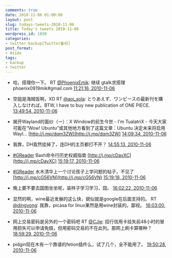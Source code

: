```yaml
---
comments: true
date: 2010-11-06 01:00:00
layout: post
slug: todays-tweets-2010-11-06
title: Today's tweets 2010-11-06
wordpress_id: 1030
categories:
- twitter-backup[Twitter备份]
post_format:
- Aside
tags:
- backup
- twitter
---
```





  * 哈，搭理你一下。 RT [@PhoenixEmik](http://twitter.com/PhoenixEmik): 继续 gtalk求搭理 phoenix0919mik#gmail.com [11:21:16, 2010-11-06](http://twitter.com/gfrog/statuses/749531528437760)





  * 空姐是海贼饭啊，XD RT [@aoi_sola](http://twitter.com/aoi_sola): とりあえず、ワンピースの最新刊を購入しなければ。BTW, I have to buy new publication of ONE PIECE. [13:49:54, 2010-11-06](http://twitter.com/gfrog/statuses/786935031271425)





  * 揭开Wayland的面纱（一）：X Window的前生今世 - I'm TualatriX - 今天大家可能在“Wow! Ubuntu”或其他地方看到了这篇文章：Ubuntu 决定未来将启用 Wayl... [http://j.mp/dqm3ZW](http://j.mp/dqm3ZW) [14:09:34, 2010-11-06](http://twitter.com/gfrog/statuses/791884486152192)





  * 我靠，DH竟然挂掉了，连DH的主页都打不开？ [14:55:13, 2010-11-06](http://twitter.com/gfrog/statuses/803370243727361)





  * [#GReader](http://search.twitter.com/search?q=%23GReader) Bash命令行历史权威指南 [http://j.mp/cDavXC](http://j.mp/cDavXC) [15:19:17, 2010-11-06](http://twitter.com/gfrog/statuses/809429029097472)





  * [#GReader](http://search.twitter.com/search?q=%23GReader) 水木清华上一个讨论孩子上学问题的帖子，不见了 [http://j.mp/cG56VN](http://j.mp/cG56VN) [15:19:18, 2010-11-06](http://twitter.com/gfrog/statuses/809431931551744)





  * 晚上要不要去国图坐坐呢，装样子学习学习，囧。 [16:02:22, 2010-11-06](http://twitter.com/gfrog/statuses/820271061667840)





  * 显然的啊，wine最近发展的这么快，貌似就是google在后面支持的。 RT [@dingyong](http://twitter.com/dingyong): 我靠，picasa for linux果然是用wine封装的。鄙视。 [16:03:00, 2010-11-06](http://twitter.com/gfrog/statuses/820428356460544)





  * 网上交易密码是另外的一个密码吧 RT [@CJie](http://twitter.com/CJie): 招行信用卡挂失前48小时的冒用损失可以申请免赔，但用密码交易的不在此列。那网上刷卡算哪种？ [18:59:29, 2010-11-06](http://twitter.com/gfrog/statuses/864842500022272)





  * pidgin现在木有一个靠谱的fetion插件么，试了几个，全不能用了。 [19:50:28, 2010-11-06](http://twitter.com/gfrog/statuses/877675358986240)




